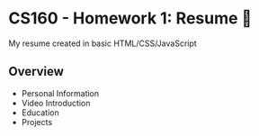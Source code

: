 # CS160 - Homework 1: Resume 📝

My resume created in basic HTML/CSS/JavaScript

## Overview

* Personal Information
* Video Introduction
* Education
* Projects

